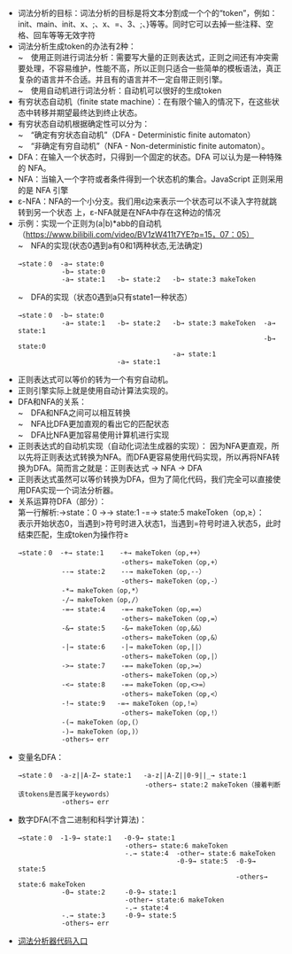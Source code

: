 * 词法分析的目标：词法分析的目标是将文本分割成一个个的“token”，例如：init、main、init、x、;、x、=、3、;、}等等。同时它可以去掉一些注释、空格、回车等等无效字符
* 词法分析生成token的办法有2种：
  <br/>
  ~&emsp;使用正则进行词法分析：需要写大量的正则表达式，正则之间还有冲突需要处理，不容易维护，性能不高，所以正则只适合一些简单的模板语法，真正复杂的语言并不合适。并且有的语言并不一定自带正则引擎。
  <br/>
  ~&emsp;使用自动机进行词法分析：自动机可以很好的生成token
* 有穷状态自动机（finite state machine）：在有限个输入的情况下，在这些状态中转移并期望最终达到终止状态。
* 有穷状态自动机根据确定性可以分为：
  <br/>
  ~&emsp;“确定有穷状态自动机”（DFA - Deterministic finite automaton）
  <br/>
  ~&emsp;“非确定有穷自动机”（NFA - Non-deterministic finite automaton）。
* DFA：在输入一个状态时，只得到一个固定的状态。DFA 可以认为是一种特殊的 NFA。
* NFA：当输入一个字符或者条件得到一个状态机的集合。JavaScript 正则采用的是 NFA 引擎
* ε-NFA：NFA的一个小分支。我们用ε边来表示一个状态可以不读入字符就跳转到另一个状态 上，ε-NFA就是在NFA中存在这种边的情况
* 示例：实现一个正则为(a|b)*abb的自动机（https://www.bilibili.com/video/BV1zW411t7YE?p=15，07：05）
    <br/>
    ~&emsp;NFA的实现(状态0遇到a有0和1两种状态,无法确定)
    ```
    →state：0  -a→ state:0
               -b→ state:0
               -a→ state:1   -b→ state:2   -b→ state:3 makeToken
    ```
    ~&emsp;DFA的实现（状态0遇到a只有state1一种状态）
    ```
    →state：0  -b→ state:0
               -a→ state:1   -b→ state:2   -b→ state:3 makeToken  -a→ state:1
                                                                  -b→ state:0
                                           -a→ state:1
                             -a→ state:1
    ```
* 正则表达式可以等价的转为一个有穷自动机。
* 正则引擎实际上就是使用自动计算法实现的。
* DFA和NFA的关系：
  <br/>
  ~&emsp;DFA和NFA之间可以相互转换
  <br/>
  ~&emsp;NFA比DFA更加直观的看出它的匹配状态
  <br/>
  ~&emsp;DFA比NFA更加容易使用计算机进行实现
* 正则表达式的自动机实现（自动化词法生成器的实现）：
  因为NFA更直观，所以先将正则表达式转换为NFA。而DFA更容易使用代码实现，所以再将NFA转换为DFA。简而言之就是：正则表达式 → NFA → DFA
* 正则表达式虽然可以等价转换为DFA，但为了简化代码，我们完全可以直接使用DFA实现一个词法分析器。
* 关系运算符DFA（部分）：
  <br/>第一行解析:→state：0  ->→ state:1   -=→ state:5 makeToken（op,≥）：
  <br/>表示开始状态0，当遇到>符号时进入状态1，当遇到=符号时进入状态5，此时结束匹配，生成token为操作符≥
  ```
  →state：0  -+→ state:1    -+→ makeToken（op,++）
                            -others→ makeToken（op,+）
             --→ state:2    --→ makeToken（op,--）
                            -others→ makeToken（op,-）
             -*→ makeToken（op,*）    
             -/→ makeToken（op,/） 
             -=→ state:4    -=→ makeToken（op,==）
                            -others→ makeToken（op,=）
             -&→ state:5    -&→ makeToken（op,&&）
                            -others→ makeToken（op,&）
             -|→ state:6    -|→ makeToken（op,||）
                            -others→ makeToken（op,|）
             ->→ state:7    -=→ makeToken（op,>=）
                            -others→ makeToken（op,>）
             -<→ state:8    -=→ makeToken（op,<>=）
                            -others→ makeToken（op,<）
             -!→ state:9   -=→ makeToken（op,!=）
                            -others→ makeToken（op,!）
             -(→ makeToken（op,(）
             -)→ makeToken（op,)）
             -others→ err
  ```
* 变量名DFA：
  ```
  →state：0  -a-z||A-Z→ state:1   -a-z||A-Z||0-9||_→ state:1 
                                  -others→ state:2 makeToken（接着判断该tokens是否属于keywords）
             -others→ err
  ```
* 数字DFA(不含二进制和科学计算法)：
  ```
  →state：0  -1-9→ state:1   -0-9→ state:1
                             -others→ state:6 makeToken
                             -.→ state:4  -other→ state:6 makeToken
                                          -0-9→ state:5  -0-9→ state:5
                                                         -others→ state:6 makeToken
             -0→ state:2     -0-9→ state:1
                             -other→ state:6 makeToken
                             -.→ state:4
             -.→ state:3     -0-9→ state:5           
             -others→ err
  ```
* [词法分析器代码入口](../src/tokenizer/tokenizer.ts)
